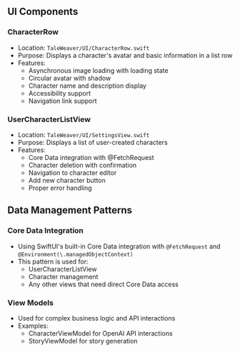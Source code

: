 ## UI Components

### CharacterRow
- Location: `TaleWeaver/UI/CharacterRow.swift`
- Purpose: Displays a character's avatar and basic information in a list row
- Features:
  - Asynchronous image loading with loading state
  - Circular avatar with shadow
  - Character name and description display
  - Accessibility support
  - Navigation link support

### UserCharacterListView
- Location: `TaleWeaver/UI/SettingsView.swift`
- Purpose: Displays a list of user-created characters
- Features:
  - Core Data integration with @FetchRequest
  - Character deletion with confirmation
  - Navigation to character editor
  - Add new character button
  - Proper error handling 

## Data Management Patterns

### Core Data Integration
- Using SwiftUI's built-in Core Data integration with `@FetchRequest` and `@Environment(\.managedObjectContext)`
- This pattern is used for:
  - UserCharacterListView
  - Character management
  - Any other views that need direct Core Data access

### View Models
- Used for complex business logic and API interactions
- Examples:
  - CharacterViewModel for OpenAI API interactions
  - StoryViewModel for story generation 